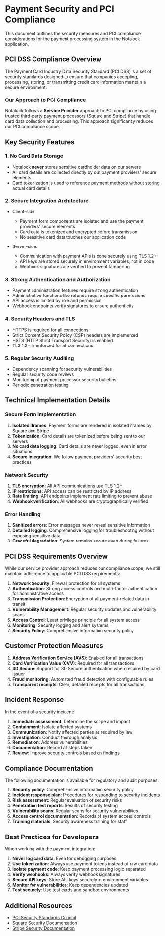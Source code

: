 # Payment Security and PCI Compliance

This document outlines the security measures and PCI compliance considerations for the payment processing system in the Notalock application.

## PCI DSS Compliance Overview

The Payment Card Industry Data Security Standard (PCI DSS) is a set of security standards designed to ensure that companies accepting, processing, storing, or transmitting credit card information maintain a secure environment.

### Our Approach to PCI Compliance

Notalock follows a **Service Provider** approach to PCI compliance by using trusted third-party payment processors (Square and Stripe) that handle card data collection and processing. This approach significantly reduces our PCI compliance scope.

## Key Security Features

### 1. No Card Data Storage

- Notalock **never** stores sensitive cardholder data on our servers
- All card details are collected directly by our payment providers' secure elements
- Card tokenization is used to reference payment methods without storing actual card details

### 2. Secure Integration Architecture

- Client-side:
  - Payment form components are isolated and use the payment providers' secure elements
  - Card data is tokenized and encrypted before transmission
  - No sensitive card data touches our application code

- Server-side:
  - Communication with payment APIs is done securely using TLS 1.2+
  - API keys are stored securely in environment variables, not in code
  - Webhook signatures are verified to prevent tampering

### 3. Strong Authentication and Authorization

- Payment administration features require strong authentication
- Administrative functions like refunds require specific permissions
- API access is limited by role and permission
- Webhook endpoints verify signatures to ensure authenticity

### 4. Security Headers and TLS

- HTTPS is required for all connections
- Strict Content Security Policy (CSP) headers are implemented
- HSTS (HTTP Strict Transport Security) is enabled
- TLS 1.2+ is enforced for all connections

### 5. Regular Security Auditing

- Dependency scanning for security vulnerabilities
- Regular security code reviews
- Monitoring of payment processor security bulletins
- Periodic penetration testing

## Technical Implementation Details

### Secure Form Implementation

1. **Isolated iframes**: Payment forms are rendered in isolated iframes by Square and Stripe
2. **Tokenization**: Card details are tokenized before being sent to our servers
3. **No card data logging**: Card details are never logged, even in error situations
4. **Secure integration**: We follow payment providers' security best practices

### Network Security

1. **TLS encryption**: All API communications use TLS 1.2+
2. **IP restrictions**: API access can be restricted by IP address
3. **Rate limiting**: API endpoints implement rate limiting to prevent abuse
4. **Webhook verification**: All webhooks are cryptographically verified

### Error Handling

1. **Sanitized errors**: Error messages never reveal sensitive information
2. **Detailed logging**: Comprehensive logging for troubleshooting without exposing sensitive data
3. **Graceful degradation**: System remains secure even during failures

## PCI DSS Requirements Overview

While our service provider approach reduces our compliance scope, we still maintain adherence to applicable PCI DSS requirements:

1. **Network Security**: Firewall protection for all systems
2. **Authentication**: Strong access controls and multi-factor authentication for administrative access
3. **Transmission Protection**: Encryption of all payment-related data in transit
4. **Vulnerability Management**: Regular security updates and vulnerability scans
5. **Access Control**: Least privilege principle for all system access
6. **Monitoring**: Security logging and alert systems
7. **Security Policy**: Comprehensive information security policy

## Customer Protection Measures

1. **Address Verification Service (AVS)**: Enabled for all transactions
2. **Card Verification Value (CVV)**: Required for all transactions
3. **3D Secure**: Support for 3D Secure authentication when required by card issuer
4. **Fraud monitoring**: Automated fraud detection with configurable rules
5. **Transparent receipts**: Clear, detailed receipts for all transactions

## Incident Response

In the event of a security incident:

1. **Immediate assessment**: Determine the scope and impact
2. **Containment**: Isolate affected systems
3. **Communication**: Notify affected parties as required by law
4. **Investigation**: Conduct thorough analysis
5. **Remediation**: Address vulnerabilities
6. **Documentation**: Record all steps taken
7. **Review**: Improve security controls based on findings

## Compliance Documentation

The following documentation is available for regulatory and audit purposes:

1. **Security policy**: Comprehensive information security policy
2. **Incident response plan**: Procedures for responding to security incidents
3. **Risk assessment**: Regular evaluation of security risks
4. **Penetration test reports**: Results of security testing
5. **Vulnerability scans**: Regular scans for security vulnerabilities
6. **Access control documentation**: Records of system access controls
7. **Training materials**: Security awareness training for staff

## Best Practices for Developers

When working with the payment integration:

1. **Never log card data**: Even for debugging purposes
2. **Use tokenization**: Always use payment tokens instead of raw card data
3. **Isolate payment code**: Keep payment processing logic separated
4. **Verify webhooks**: Always verify webhook signatures
5. **Secure API keys**: Store API keys securely in environment variables
6. **Monitor for vulnerabilities**: Keep dependencies updated
7. **Test securely**: Use test cards and sandbox environments

## Additional Resources

- [PCI Security Standards Council](https://www.pcisecuritystandards.org/)
- [Square Security Documentation](https://developer.squareup.com/docs/security)
- [Stripe Security Documentation](https://stripe.com/docs/security)
